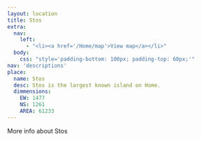 ```yaml
---
layout: location
title: Stos
extra:
  nav:
    left:
      - "<li><a href='/Home/map'>View map</a></li>"
  body:
    css: "style='padding-bottom: 100px; padding-top: 60px;'"
nav: 'descriptions'
place:
  name: Stos
  desc: Stos is the largest known island on Home.
  dimmensions:
    EW: 1477
    NS: 1261
    AREA: 61233
---
```

More info about Stos
